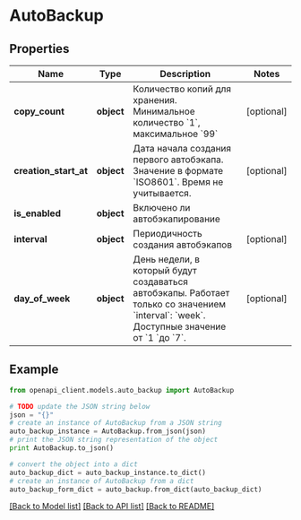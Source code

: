# AutoBackup


## Properties
Name | Type | Description | Notes
------------ | ------------- | ------------- | -------------
**copy_count** | **object** | Количество копий для хранения. Минимальное количество &#x60;1&#x60;, максимальное &#x60;99&#x60; | [optional] 
**creation_start_at** | **object** | Дата начала создания первого автобэкапа. Значение в формате &#x60;ISO8601&#x60;. Время не учитывается. | [optional] 
**is_enabled** | **object** | Включено ли автобэкапирование | 
**interval** | **object** | Периодичность создания автобэкапов | [optional] 
**day_of_week** | **object** | День недели, в который будут создаваться автобэкапы. Работает только со значением &#x60;interval&#x60;: &#x60;week&#x60;. Доступные значение от &#x60;1 &#x60;до &#x60;7&#x60;. | [optional] 

## Example

```python
from openapi_client.models.auto_backup import AutoBackup

# TODO update the JSON string below
json = "{}"
# create an instance of AutoBackup from a JSON string
auto_backup_instance = AutoBackup.from_json(json)
# print the JSON string representation of the object
print AutoBackup.to_json()

# convert the object into a dict
auto_backup_dict = auto_backup_instance.to_dict()
# create an instance of AutoBackup from a dict
auto_backup_form_dict = auto_backup.from_dict(auto_backup_dict)
```
[[Back to Model list]](../README.md#documentation-for-models) [[Back to API list]](../README.md#documentation-for-api-endpoints) [[Back to README]](../README.md)


